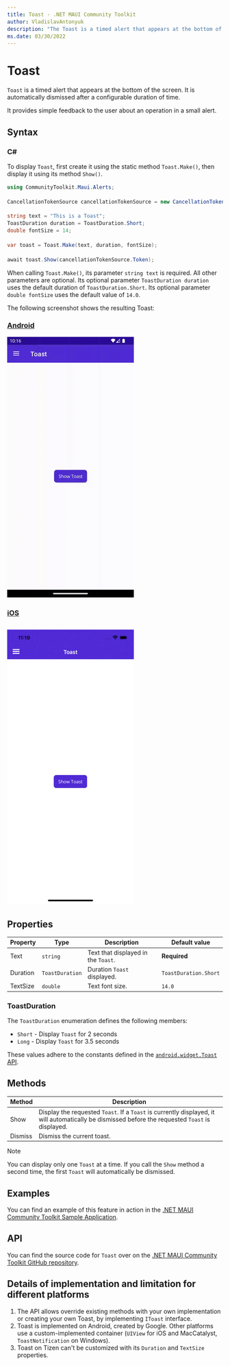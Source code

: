 ```yaml
---
title: Toast - .NET MAUI Community Toolkit
author: VladislavAntonyuk
description: "The Toast is a timed alert that appears at the bottom of the screen by default."
ms.date: 03/30/2022
---
```


# Toast

`Toast` is a timed alert that appears at the bottom of the screen. It is automatically dismissed after a configurable duration of time.

It provides simple feedback to the user about an operation in a small alert.

## Syntax

### C#

To display `Toast`, first create it using the static method `Toast.Make()`, then display it using its method `Show()`.

```csharp
using CommunityToolkit.Maui.Alerts;

CancellationTokenSource cancellationTokenSource = new CancellationTokenSource();

string text = "This is a Toast";
ToastDuration duration = ToastDuration.Short;
double fontSize = 14;

var toast = Toast.Make(text, duration, fontSize);

await toast.Show(cancellationTokenSource.Token);
```

When calling `Toast.Make()`, its parameter `string text` is required. All other parameters are optional. Its optional parameter `ToastDuration duration` uses the default duration of `ToastDuration.Short`. Its optional parameter `double fontSize` uses the default value of `14.0`.

The following screenshot shows the resulting Toast:
### [Android](#tab/android)

![Screenshot of an Toast on Android](../images/alerts/toast-android.gif "Toast on Android")

### [iOS](#tab/ios)

![Screenshot of an Toast on iOS](../images/alerts/toast-ios.gif "Toast on iOS")
---

## Properties

|Property  |Type  |Description  |Default value
|---------|---------|---------| ---------- |
| Text | `string` | Text that displayed in the `Toast`. | **Required**
| Duration | `ToastDuration` | Duration `Toast` displayed. | `ToastDuration.Short` |
| TextSize | `double` | Text font size. | `14.0` |

### ToastDuration

The `ToastDuration` enumeration defines the following members:

- `Short` - Display `Toast` for 2 seconds
- `Long` - Display `Toast` for 3.5 seconds

These values adhere to the constants defined in the [`android.widget.Toast` API](https://developer.android.com/reference/android/widget/Toast).

## Methods

|Method  |Description  |
|---------|---------|
| Show | Display the requested `Toast`. If a `Toast` is currently displayed, it will automatically be dismissed before the requested `Toast` is displayed. |
| Dismiss | Dismiss the current toast. |

> [!NOTE]
> You can display only one `Toast` at a time. If you call the `Show` method a second time, the first `Toast` will automatically be dismissed.

## Examples

You can find an example of this feature in action in the [.NET MAUI Community Toolkit Sample Application](https://github.com/CommunityToolkit/Maui/blob/main/samples/CommunityToolkit.Maui.Sample/Pages/Alerts/ToastPage.xaml.cs).

## API

You can find the source code for `Toast` over on the [.NET MAUI Community Toolkit GitHub repository](https://github.com/CommunityToolkit/Maui/blob/main/src/CommunityToolkit.Maui/Alerts/Toast).

## Details of implementation and limitation for different platforms

1. The API allows override existing methods with your own implementation or creating your own Toast, by implementing `IToast` interface.
2. Toast is implemented on Android, created by Google. Other platforms use a custom-implemented container (`UIView` for iOS and MacCatalyst, `ToastNotification` on Windows).
3. Toast on Tizen can't be customized with its `Duration` and `TextSize` properties.

